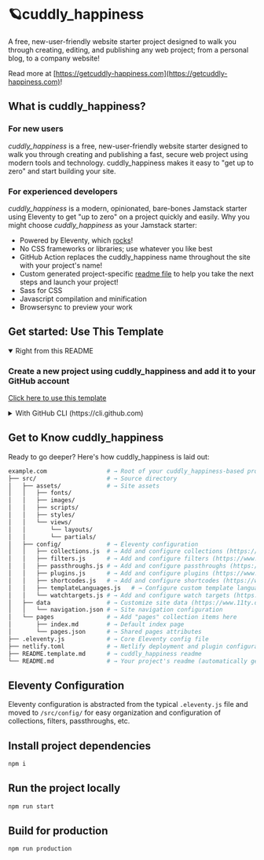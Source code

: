 # 🪐cuddly_happiness

A free, new-user-friendly website starter project designed to walk you through creating, editing, and publishing any web project; from a personal blog, to a company website!

Read more at [https://getcuddly-happiness.com](https://getcuddly-happiness.com)!

## What is cuddly_happiness?

### For new users

_cuddly_happiness_ is a free, new-user-friendly website starter designed to walk you through creating and publishing a fast, secure web project using modern tools and technology. cuddly_happiness makes it easy to "get up to zero" and start building your site.

### For experienced developers

_cuddly_happiness_ is a modern, opinionated, bare-bones Jamstack starter using Eleventy to get "up to zero" on a project quickly and easily.
Why you might choose _cuddly_happiness_ as your Jamstack starter:

* Powered by Eleventy, which [rocks](https://11ty.rocks)!
* No CSS frameworks or libraries; use whatever you like best
* GitHub Action replaces the cuddly_happiness name throughout the site with your project's name!
* Custom generated project-specific [readme file](https://github.com/pinkfloppydisk/cuddly_happiness/blob/master/README.cuddly_happiness.md) to help you take the next steps and launch your project!
* Sass for CSS
* Javascript compilation and minification
* Browsersync to preview your work

## Get started: Use This Template

<details open>
 <summary>Right from this README</summary>
 
###  Create a new project using cuddly_happiness and add it to your GitHub account

 [Click here to use this template](https://github.com/pinkfloppydisk/cuddly_happiness/generate)
 </details>

<details>
 <summary>With GitHub CLI (https://cli.github.com)</summary>

### Get started from your command line

 ```sh
  gh repo create example.com --template pinkfloppydisk/cuddly_happiness
 ```

</details>

## Get to Know cuddly_happiness

Ready to go deeper? Here's how cuddly_happiness is laid out:

```sh
example.com                 # → Root of your cuddly_happiness-based project
├── src/                    # → Source directory
│   ├── assets/             # → Site assets
│   │   ├── fonts/
│   │   ├── images/
│   │   ├── scripts/
│   │   ├── styles/
│   │   └── views/
│   │       └── layouts/
│   │       └── partials/
│   ├── config/             # → Eleventy configuration
│   │   ├── collections.js  # → Add and configure collections (https://www.11ty.dev/docs/collections/)
│   │   ├── filters.js      # → Add and configure filters (https://www.11ty.dev/docs/filters/)
│   │   ├── passthroughs.js # → Add and configure passthroughs (https://www.11ty.dev/docs/copy/)
│   │   ├── plugins.js      # → Add and configure plugins (https://www.11ty.dev/docs/plugins/)
│   │   ├── shortcodes.js   # → Add and configure shortcodes (https://www.11ty.dev/docs/shortcodes/)
│   │   ├── templateLanguages.js   # → Configure custom template languages (HINT: this is where cuddly_happiness's Sass and Javascript pipelines are set up!) (https://www.11ty.dev/docs/languages/custom/)
│   │   └── watchtargets.js # → Add and configure watch targets (https://www.11ty.dev/docs/watch-serve/)
│   ├── data                # → Customize site data (https://www.11ty.dev/docs/data/)
│   │   └── navigation.json # → Site navigation configuration
│   └── pages               # → Add "pages" collection items here
│       ├── index.md        # → Default index page
│       └── pages.json      # → Shared pages attributes
├── .eleventy.js            # → Core Eleventy config file
├── netlify.toml            # → Netlify deployment and plugin configuration (optional)
├── README.template.md      # → cuddly_happiness readme
└── README.md               # → Your project's readme (automatically generated when this template is used)
```

## Eleventy Configuration

Eleventy configuration is abstracted from the typical `.eleventy.js` file and moved to `/src/config/` for easy organization and configuration of collections, filters, passthroughs, etc.

## Install project dependencies

```bash
npm i
```

## Run the project locally

```bash
npm run start
```

## Build for production

```bash
npm run production
```
